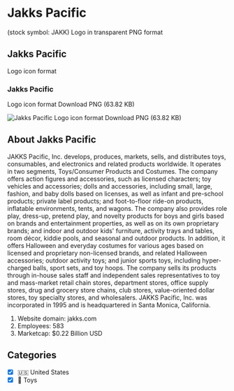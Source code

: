 # Jakks Pacific
 (stock symbol: JAKK) Logo in transparent PNG format

## Jakks Pacific
 Logo icon format

### Jakks Pacific
 Logo icon format Download PNG (63.82 KB)

![Jakks Pacific
 Logo icon format Download PNG (63.82 KB)](/img/orig/JAKK-29052e18.png)

## About Jakks Pacific


JAKKS Pacific, Inc. develops, produces, markets, sells, and distributes toys, consumables, and electronics and related products worldwide. It operates in two segments, Toys/Consumer Products and Costumes. The company offers action figures and accessories, such as licensed characters; toy vehicles and accessories; dolls and accessories, including small, large, fashion, and baby dolls based on licenses, as well as infant and pre-school products; private label products; and foot-to-floor ride-on products, inflatable environments, tents, and wagons. The company also provides role play, dress-up, pretend play, and novelty products for boys and girls based on brands and entertainment properties, as well as on its own proprietary brands; and indoor and outdoor kids' furniture, activity trays and tables, room décor, kiddie pools, and seasonal and outdoor products. In addition, it offers Halloween and everyday costumes for various ages based on licensed and proprietary non-licensed brands, and related Halloween accessories; outdoor activity toys; and junior sports toys, including hyper-charged balls, sport sets, and toy hoops. The company sells its products through in-house sales staff and independent sales representatives to toy and mass-market retail chain stores, department stores, office supply stores, drug and grocery store chains, club stores, value-oriented dollar stores, toy specialty stores, and wholesalers. JAKKS Pacific, Inc. was incorporated in 1995 and is headquartered in Santa Monica, California.

1. Website domain: jakks.com
2. Employees: 583
3. Marketcap: $0.22 Billion USD


## Categories
- [x] 🇺🇸 United States
- [x] 🧸 Toys
